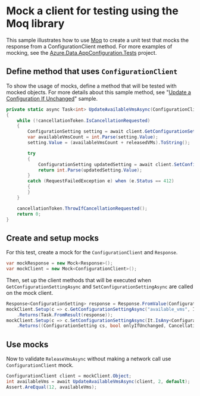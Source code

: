 # Mock a client for testing using the Moq library

This sample illustrates how to use [Moq](https://github.com/Moq/moq4/) to create a unit test that mocks the response from a ConfigurationClient method. For more examples of mocking, see the [Azure.Data.AppConfiguration.Tests](https://github.com/Azure/azure-sdk-for-net/blob/master/sdk/appconfiguration/Azure.Data.AppConfiguration/tests/ConfigurationMockTests.cs) project.

## Define method that uses `ConfigurationClient`

To show the usage of mocks, define a method that will be tested with mocked objects. For more details about this sample method, see "[Update a Configuration If Unchanged](https://github.com/Azure/azure-sdk-for-net/blob/master/sdk/appconfiguration/Azure.Data.AppConfiguration/samples/Sample6_UpdateSettingIfUnchanged.md)" sample.  

```C# Snippet:AzConfigSample7_MethodToTest
private static async Task<int> UpdateAvailableVmsAsync(ConfigurationClient client, int releasedVMs, CancellationToken cancellationToken)
{
    while (!cancellationToken.IsCancellationRequested)
    {
        ConfigurationSetting setting = await client.GetConfigurationSettingAsync("available_vms", cancellationToken: cancellationToken);
        var availableVmsCount = int.Parse(setting.Value);
        setting.Value = (availableVmsCount + releasedVMs).ToString();

        try
        {
            ConfigurationSetting updatedSetting = await client.SetConfigurationSettingAsync(setting, onlyIfUnchanged: true, cancellationToken);
            return int.Parse(updatedSetting.Value);
        }
        catch (RequestFailedException e) when (e.Status == 412)
        {
        }
    }

    cancellationToken.ThrowIfCancellationRequested();
    return 0;
}
```

## Create and setup mocks

For this test, create a mock for the `ConfigurationClient` and `Response`.

```C# Snippet:AzConfigSample7_CreateMocks
var mockResponse = new Mock<Response>();
var mockClient = new Mock<ConfigurationClient>();
```

Then, set up the client methods that will be executed when `GetConfigurationSettingAsync` and `SetConfigurationSettingAsync` are called on the mock client.

```C# Snippet:AzConfigSample7_SetupMocks
Response<ConfigurationSetting> response = Response.FromValue(ConfigurationModelFactory.ConfigurationSetting("available_vms", "10"), mockResponse.Object);
mockClient.Setup(c => c.GetConfigurationSettingAsync("available_vms", It.IsAny<string>(), It.IsAny<CancellationToken>()))
    .Returns(Task.FromResult(response));
mockClient.Setup(c => c.SetConfigurationSettingAsync(It.IsAny<ConfigurationSetting>(), true, It.IsAny<CancellationToken>()))
    .Returns((ConfigurationSetting cs, bool onlyIfUnchanged, CancellationToken ct) => Task.FromResult(Response.FromValue(cs, new Mock<Response>().Object)));
```

## Use mocks

Now to validate `ReleaseVmsAsync` without making a network call use `ConfigurationClient` mock.

```C# Snippet:AzConfigSample7_UseMocks
ConfigurationClient client = mockClient.Object;
int availableVms = await UpdateAvailableVmsAsync(client, 2, default);
Assert.AreEqual(12, availableVms);
```


